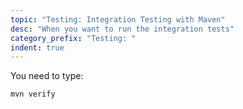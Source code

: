 ```yaml
---
topic: "Testing: Integration Testing with Maven"
desc: "When you want to run the integration tests"
category_prefix: "Testing: "
indent: true
---
```


You need to type:

```
mvn verify
```
